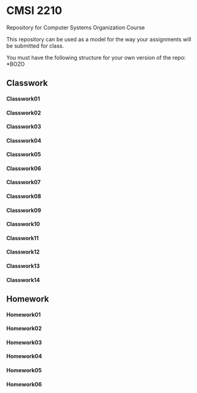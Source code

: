 # CMSI 2210
Repository for Computer Systems Organization Course

This repository can be used as a model for the way your assignments will be submitted for class.

You must have the following structure for your own version of the repo:
*BOZO 
## Classwork
#### Classwork01
#### Classwork02
#### Classwork03
#### Classwork04
#### Classwork05
#### Classwork06
#### Classwork07
#### Classwork08
#### Classwork09
#### Classwork10
#### Classwork11
#### Classwork12
#### Classwork13
#### Classwork14

## Homework
#### Homework01
#### Homework02
#### Homework03
#### Homework04
#### Homework05
#### Homework06
